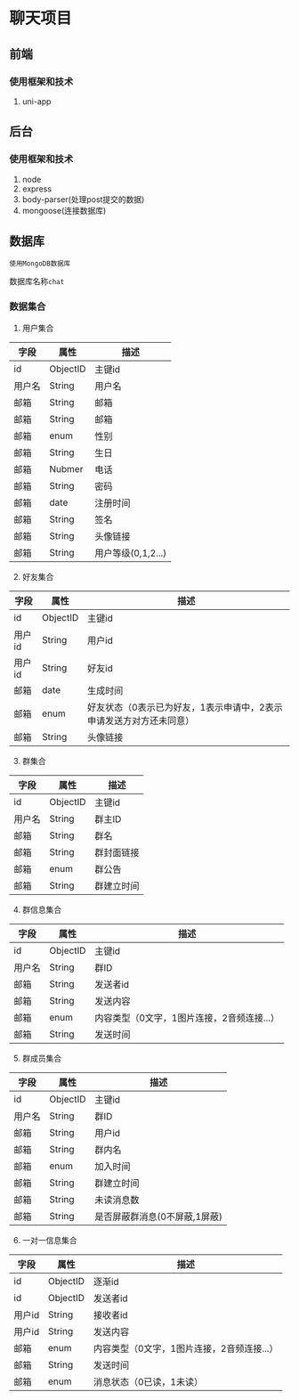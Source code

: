# 聊天项目

## 前端

### 使用框架和技术
1. uni-app

## 后台

### 使用框架和技术

1. node 
2. express
3. body-parser(处理post提交的数据)
4. mongoose(连接数据库)

## 数据库
`使用MongoDB数据库`

数据库名称`chat`

### 数据集合

1. 用户集合

字段|属性|描述
--| --|--|
id|ObjectID|主键id
用户名|String|用户名
邮箱|String|邮箱
邮箱|String|邮箱
邮箱|enum|性别
邮箱|String|生日
邮箱|Nubmer|电话
邮箱|String|密码
邮箱|date|注册时间
邮箱|String|签名
邮箱|String|头像链接
邮箱|String|用户等级(0,1,2...)

2. 好友集合

字段|属性|描述
--| --|--|
id|ObjectID|主键id
用户id|String|用户id
用户id|String|好友id
邮箱|date|生成时间
邮箱|enum|好友状态（0表示已为好友，1表示申请中，2表示申请发送方对方还未同意）
邮箱|String|头像链接

3. 群集合

字段|属性|描述
--| --|--|
id|ObjectID|主键id
用户名|String|群主ID
邮箱|String|群名
邮箱|String|群封面链接
邮箱|enum|群公告
邮箱|String|群建立时间

4. 群信息集合

字段|属性|描述
--| --|--|
id|ObjectID|主键id
用户名|String|群ID
邮箱|String|发送者id
邮箱|String|发送内容
邮箱|enum|内容类型（0文字，1图片连接，2音频连接...）
邮箱|String|发送时间

5. 群成员集合

字段|属性|描述
--| --|--|
id|ObjectID|主键id
用户名|String|群ID
邮箱|String|用户id
邮箱|String|群内名
邮箱|enum|加入时间
邮箱|String|群建立时间
邮箱|String|未读消息数
邮箱|String|是否屏蔽群消息(0不屏蔽,1屏蔽)

6. 一对一信息集合

字段|属性|描述
--| --|--|
id|ObjectID|逐渐id
id|ObjectID|发送者id
用户id|String|接收者id
用户id|String|发送内容
邮箱|enum|内容类型（0文字，1图片连接，2音频连接...）
邮箱|String|发送时间
邮箱|enum|消息状态（0已读，1未读）

